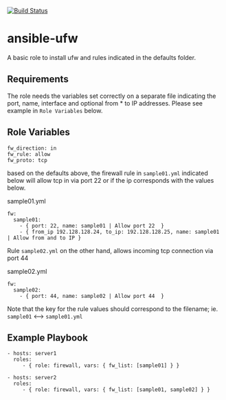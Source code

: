 [![Build Status](https://travis-ci.org/ralphie02/ansible-ufw.svg?branch=master)](https://travis-ci.org/ralphie02/ansible-ufw)

ansible-ufw
=========

A basic role to install ufw and rules indicated in the defaults folder.

Requirements
------------

The role needs the variables set correctly on a separate file indicating the port, name, interface and optional from * to IP addresses. Please see example in `Role Variables` below.

Role Variables
--------------
```
fw_direction: in
fw_rule: allow
fw_proto: tcp
```
based on the defaults above, the firewall rule in `sample01.yml` indicated below will allow tcp in via port 22 or if the ip corresponds with the values below.

sample01.yml
```
fw:
  sample01:
    - { port: 22, name: sample01 | Allow port 22  }
    - { from_ip 192.128.128.24, to_ip: 192.128.128.25, name: sample01 | Allow from and to IP }
```

Rule `sample02.yml` on the other hand, allows incoming tcp connection via port 44

sample02.yml
```
fw:
  sample02:
    - { port: 44, name: sample02 | Allow port 44  }
```

Note that the key for the rule values should correspond to the filename; ie. `sample01` <--> `sample01.yml`

Example Playbook
----------------
```
- hosts: server1
  roles:
     - { role: firewall, vars: { fw_list: [sample01] } }

- hosts: server2
  roles:
     - { role: firewall, vars: { fw_list: [sample01, sample02] } }
```
